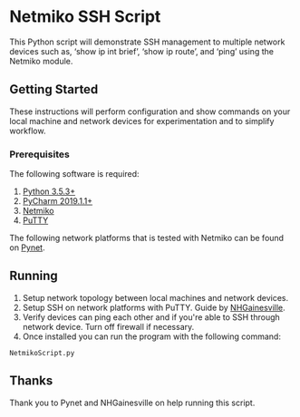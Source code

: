 # Netmiko SSH Script

This Python script will demonstrate SSH management to multiple network devices such as, ‘show ip int brief’, ‘show ip route’, and ‘ping’ using the Netmiko module. 

## Getting Started

These instructions will perform configuration and show commands on your local machine and network devices for experimentation and to simplify workflow. 

### Prerequisites

The following software is required:
1. [Python 3.5.3+](https://www.python.org/downloads/)
2. [PyCharm 2019.1.1+](https://www.jetbrains.com/pycharm/download/#section=windows)
3. [Netmiko](https://pypi.org/project/netmiko/)
4. [PuTTY](https://www.chiark.greenend.org.uk/~sgtatham/putty/latest.html)

The following network platforms that is tested with Netmiko can be found on [Pynet](https://pynet.twb-tech.com/blog/automation/netmiko.html).

## Running

1. Setup network topology between local machines and network devices.
2. Setup SSH on network platforms with PuTTY. Guide by [NHGainesville](https://youtu.be/3v3Iw87vEQ8).
3. Verify devices can ping each other and if you're able to SSH through network device. Turn off firewall if necessary. 
4. Once installed you can run the program with the following command:

```
NetmikoScript.py
```

## Thanks
Thank you to Pynet and NHGainesville on help running this script. 
